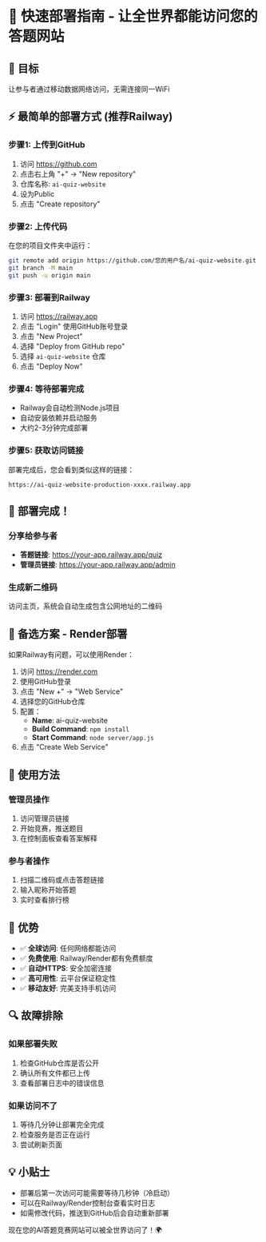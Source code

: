 # 🚀 快速部署指南 - 让全世界都能访问您的答题网站

## 🎯 目标
让参与者通过移动数据网络访问，无需连接同一WiFi

## ⚡ 最简单的部署方式 (推荐Railway)

### 步骤1: 上传到GitHub
1. 访问 https://github.com
2. 点击右上角 "+" → "New repository"
3. 仓库名称: `ai-quiz-website`
4. 设为Public
5. 点击 "Create repository"

### 步骤2: 上传代码
在您的项目文件夹中运行：
```bash
git remote add origin https://github.com/您的用户名/ai-quiz-website.git
git branch -M main
git push -u origin main
```

### 步骤3: 部署到Railway
1. 访问 https://railway.app
2. 点击 "Login" 使用GitHub账号登录
3. 点击 "New Project"
4. 选择 "Deploy from GitHub repo"
5. 选择 `ai-quiz-website` 仓库
6. 点击 "Deploy Now"

### 步骤4: 等待部署完成
- Railway会自动检测Node.js项目
- 自动安装依赖并启动服务
- 大约2-3分钟完成部署

### 步骤5: 获取访问链接
部署完成后，您会看到类似这样的链接：
```
https://ai-quiz-website-production-xxxx.railway.app
```

## 🎉 部署完成！

### 分享给参与者
- **答题链接**: https://your-app.railway.app/quiz
- **管理员链接**: https://your-app.railway.app/admin

### 生成新二维码
访问主页，系统会自动生成包含公网地址的二维码

## 🔧 备选方案 - Render部署

如果Railway有问题，可以使用Render：

1. 访问 https://render.com
2. 使用GitHub登录
3. 点击 "New +" → "Web Service"
4. 选择您的GitHub仓库
5. 配置：
   - **Name**: ai-quiz-website
   - **Build Command**: `npm install`
   - **Start Command**: `node server/app.js`
6. 点击 "Create Web Service"

## 📱 使用方法

### 管理员操作
1. 访问管理员链接
2. 开始竞赛，推送题目
3. 在控制面板查看答案解释

### 参与者操作
1. 扫描二维码或点击答题链接
2. 输入昵称开始答题
3. 实时查看排行榜

## 🎯 优势

- ✅ **全球访问**: 任何网络都能访问
- ✅ **免费使用**: Railway/Render都有免费额度
- ✅ **自动HTTPS**: 安全加密连接
- ✅ **高可用性**: 云平台保证稳定性
- ✅ **移动友好**: 完美支持手机访问

## 🔍 故障排除

### 如果部署失败
1. 检查GitHub仓库是否公开
2. 确认所有文件都已上传
3. 查看部署日志中的错误信息

### 如果访问不了
1. 等待几分钟让部署完全完成
2. 检查服务是否正在运行
3. 尝试刷新页面

## 💡 小贴士

- 部署后第一次访问可能需要等待几秒钟（冷启动）
- 可以在Railway/Render控制台查看实时日志
- 如需修改代码，推送到GitHub后会自动重新部署

现在您的AI答题竞赛网站可以被全世界访问了！🌍
